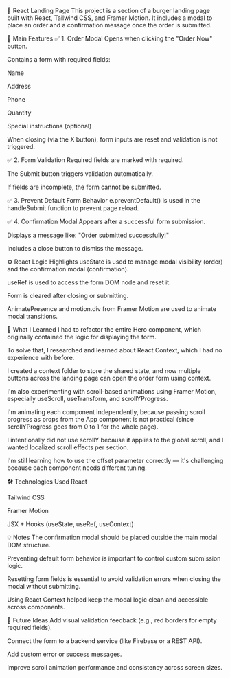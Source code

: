 🍔 React Landing Page
This project is a section of a burger landing page built with React, Tailwind CSS, and Framer Motion. It includes a modal to place an order and a confirmation message once the order is submitted.

📌 Main Features
✅ 1. Order Modal
Opens when clicking the "Order Now" button.

Contains a form with required fields:

Name

Address

Phone

Quantity

Special instructions (optional)

When closing (via the X button), form inputs are reset and validation is not triggered.

✅ 2. Form Validation
Required fields are marked with required.

The Submit button triggers validation automatically.

If fields are incomplete, the form cannot be submitted.

✅ 3. Prevent Default Form Behavior
e.preventDefault() is used in the handleSubmit function to prevent page reload.

✅ 4. Confirmation Modal
Appears after a successful form submission.

Displays a message like: "Order submitted successfully!"

Includes a close button to dismiss the message.

⚙️ React Logic Highlights
useState is used to manage modal visibility (order) and the confirmation modal (confirmation).

useRef is used to access the form DOM node and reset it.

Form is cleared after closing or submitting.

AnimatePresence and motion.div from Framer Motion are used to animate modal transitions.

🧠 What I Learned
I had to refactor the entire Hero component, which originally contained the logic for displaying the form.

To solve that, I researched and learned about React Context, which I had no experience with before.

I created a context folder to store the shared state, and now multiple buttons across the landing page can open the order form using context.

I'm also experimenting with scroll-based animations using Framer Motion, especially useScroll, useTransform, and scrollYProgress.

I'm animating each component independently, because passing scroll progress as props from the App component is not practical (since scrollYProgress goes from 0 to 1 for the whole page).

I intentionally did not use scrollY because it applies to the global scroll, and I wanted localized scroll effects per section.

I'm still learning how to use the offset parameter correctly — it's challenging because each component needs different tuning.

🛠 Technologies Used
React

Tailwind CSS

Framer Motion

JSX + Hooks (useState, useRef, useContext)

💡 Notes
The confirmation modal should be placed outside the main modal DOM structure.

Preventing default form behavior is important to control custom submission logic.

Resetting form fields is essential to avoid validation errors when closing the modal without submitting.

Using React Context helped keep the modal logic clean and accessible across components.

🚀 Future Ideas
Add visual validation feedback (e.g., red borders for empty required fields).

Connect the form to a backend service (like Firebase or a REST API).

Add custom error or success messages.

Improve scroll animation performance and consistency across screen sizes.

